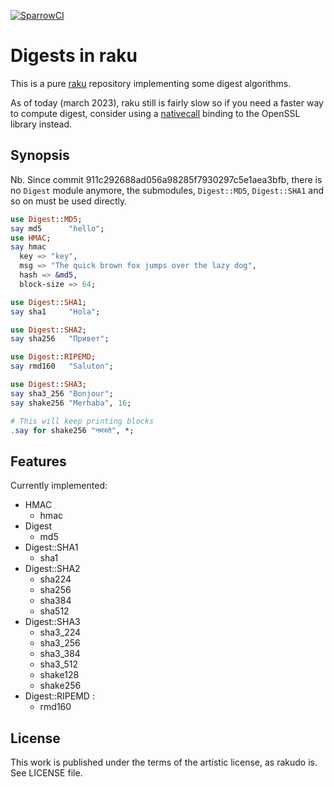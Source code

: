 [![SparrowCI](https://ci.sparrowhub.io/project/gh-grondilu-libdigest-raku/badge)](https://ci.sparrowhub.io)
# Digests in raku

This is a pure [raku](https://raku.org/) repository implementing some digest
algorithms.

As of today (march 2023), raku still is fairly slow so if you need a faster way
to compute digest, consider using a
[nativecall](https://docs.raku.org/language/nativecall) binding to the OpenSSL
library instead.

## Synopsis

Nb.  Since commit 911c292688ad056a98285f7930297c5e1aea3bfb,
there is no `Digest` module anymore, the submodules, `Digest::MD5`, `Digest::SHA1` and
so on must be used directly.

```raku
use Digest::MD5;
say md5      "hello";
use HMAC;
say hmac
  key => "key",
  msg => "The quick brown fox jumps over the lazy dog", 
  hash => &md5,
  block-size => 64;

use Digest::SHA1;
say sha1     "Hola";

use Digest::SHA2;
say sha256   "Привет"; 

use Digest::RIPEMD;
say rmd160   "Saluton";

use Digest::SHA3;
say sha3_256 "Bonjour";
say shake256 "Merhaba", 16;

# This will keep printing blocks
.say for shake256 "नमस्ते", *;
```
    
## Features

Currently implemented:

* HMAC
  - hmac
* Digest
  - md5
* Digest::SHA1
  - sha1
* Digest::SHA2
  - sha224
  - sha256
  - sha384
  - sha512
* Digest::SHA3
  - sha3\_224
  - sha3\_256
  - sha3\_384
  - sha3\_512
  - shake128
  - shake256
* Digest::RIPEMD :
  - rmd160

## License

This work is published under the terms of the artistic license, as rakudo is.
See LICENSE file.

